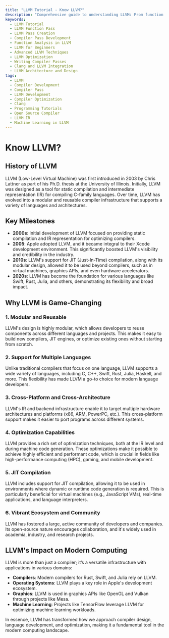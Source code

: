 ```yaml
---
title: "LLVM Tutorial - Know LLVM?"
description: "Comprehensive guide to understanding LLVM: From function passes to creating your own LLVM passes and developing a compiler pass. Ideal for learners and developers."
keywords:
  - LLVM Tutorial
  - LLVM Function Pass
  - LLVM Pass Creation
  - Compiler Pass Development
  - Function Analysis in LLVM
  - LLVM for Beginners
  - Advanced LLVM Techniques
  - LLVM Optimization
  - Writing Compiler Passes
  - Clang and LLVM Integration
  - LLVM Architecture and Design
tags:
  - LLVM
  - Compiler Development
  - Compiler Pass
  - LLVM Development
  - Compiler Optimization
  - Clang
  - Programming Tutorials
  - Open Source Compiler
  - LLVM IR
  - Machine Learning in LLVM
---
```


# Know LLVM? 

## History of LLVM

LLVM (Low-Level Virtual Machine) was first introduced in 2003 by Chris Lattner as part of his Ph.D. thesis at the University of Illinois. Initially, LLVM was designed as a tool for static compilation and intermediate representation (IR) for compiling C-family languages. Over time, LLVM has evolved into a modular and reusable compiler infrastructure that supports a variety of languages and architectures. 

## Key Milestones
- **2000s**: Initial development of LLVM focused on providing static compilation and IR representation for optimizing compilers.
- **2005**: Apple adopted LLVM, and it became integral to their Xcode development environment. This significantly boosted LLVM's visibility and credibility in the industry.
- **2010s**: LLVM's support for JIT (Just-In-Time) compilation, along with its modular design, allowed it to be used beyond compilers, such as in virtual machines, graphics APIs, and even hardware accelerators.
- **2020s**: LLVM has become the foundation for various languages like Swift, Rust, Julia, and others, demonstrating its flexibility and broad impact.

## Why LLVM is Game-Changing

### 1. **Modular and Reusable**
   LLVM's design is highly modular, which allows developers to reuse components across different languages and projects. This makes it easy to build new compilers, JIT engines, or optimize existing ones without starting from scratch.

### 2. **Support for Multiple Languages**
   Unlike traditional compilers that focus on one language, LLVM supports a wide variety of languages, including C, C++, Swift, Rust, Julia, Haskell, and more. This flexibility has made LLVM a go-to choice for modern language developers.

### 3. **Cross-Platform and Cross-Architecture**
   LLVM's IR and backend infrastructure enable it to target multiple hardware architectures and platforms (x86, ARM, PowerPC, etc.). This cross-platform support makes it easier to port programs across different systems.

### 4. **Optimization Capabilities**
   LLVM provides a rich set of optimization techniques, both at the IR level and during machine code generation. These optimizations make it possible to achieve highly efficient and performant code, which is crucial in fields like high-performance computing (HPC), gaming, and mobile development.

### 5. **JIT Compilation**
   LLVM includes support for JIT compilation, allowing it to be used in environments where dynamic or runtime code generation is required. This is particularly beneficial for virtual machines (e.g., JavaScript VMs), real-time applications, and language interpreters.

### 6. **Vibrant Ecosystem and Community**
   LLVM has fostered a large, active community of developers and companies. Its open-source nature encourages collaboration, and it's widely used in academia, industry, and research projects.

## LLVM's Impact on Modern Computing

LLVM is more than just a compiler; it’s a versatile infrastructure with applications in various domains:
- **Compilers**: Modern compilers for Rust, Swift, and Julia rely on LLVM.
- **Operating Systems**: LLVM plays a key role in Apple's development ecosystem.
- **Graphics**: LLVM is used in graphics APIs like OpenGL and Vulkan through projects like Mesa.
- **Machine Learning**: Projects like TensorFlow leverage LLVM for optimizing machine learning workloads.
  
In essence, LLVM has transformed how we approach compiler design, language development, and optimization, making it a fundamental tool in the modern computing landscape.

